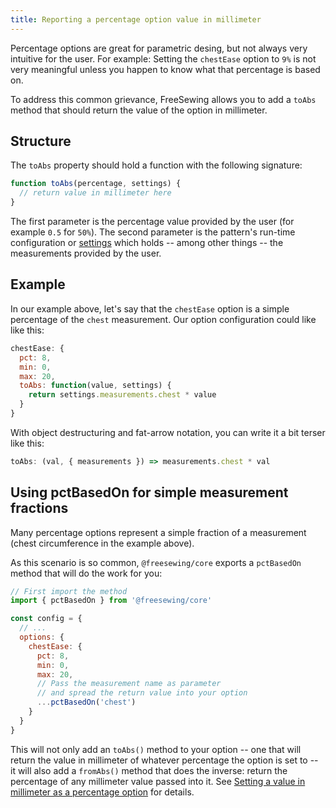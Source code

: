 ```yaml
---
title: Reporting a percentage option value in millimeter
---
```


Percentage options are great for parametric desing, but not always
very intuitive for the user. For example: Setting the `chestEase`
option to `9%` is not very meaningful unless you happen to know
what that percentage is based on.

To address this common grievance, FreeSewing allows you to add a
`toAbs` method that should return the value of the option in
millimeter.

## Structure

The `toAbs` property should hold a function with the following
signature:

```js
function toAbs(percentage, settings) {
  // return value in millimeter here
}
```

The first parameter is the percentage value provided by the user (for example
`0.5` for `50%`).
The second parameter is the pattern's run-time configuration
or [settings](/reference/api/settings) which holds -- among other things -- the
measurements provided by the user.

## Example

In our example above, let's say that the `chestEase` option is
a simple percentage of the `chest` measurement. Our option
configuration could like like this:

```js
chestEase: {
  pct: 8,
  min: 0,
  max: 20,
  toAbs: function(value, settings) {
    return settings.measurements.chest * value
  }
}
```

With object destructuring and fat-arrow notation,
you can write it a bit terser like this:

```js
toAbs: (val, { measurements }) => measurements.chest * val
```

## Using pctBasedOn for simple measurement fractions

Many percentage options represent a simple fraction of a measurement
(chest circumference in the example above).

As this scenario is so common, `@freesewing/core` exports a `pctBasedOn` method
that will do the work for you:

```js
// First import the method
import { pctBasedOn } from '@freesewing/core'

const config = {
  // ...
  options: {
    chestEase: {
      pct: 8,
      min: 0,
      max: 20,
      // Pass the measurement name as parameter
      // and spread the return value into your option
      ...pctBasedOn('chest')
    }
  }
}
```

This will not only add an `toAbs()` method to your option -- one that will return
the value in millimeter of whatever percentage the option is set to -- it will
also add a `fromAbs()` method that does the inverse: return the percentage of
any millimeter value passed into it. See [Setting a value in millimeter as a
percentage option](/api/config/options/pct/fromabs) for details.
